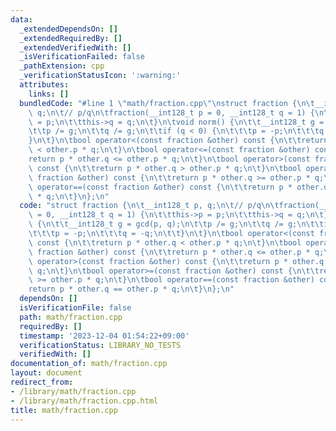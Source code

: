 ```yaml
---
data:
  _extendedDependsOn: []
  _extendedRequiredBy: []
  _extendedVerifiedWith: []
  _isVerificationFailed: false
  _pathExtension: cpp
  _verificationStatusIcon: ':warning:'
  attributes:
    links: []
  bundledCode: "#line 1 \"math/fraction.cpp\"\nstruct fraction {\n\t__int128_t p,\
    \ q;\n\t// p/q\n\tfraction(__int128_t p = 0, __int128_t q = 1) {\n\t\tthis->p\
    \ = p;\n\t\tthis->q = q;\n\t}\n\tvoid norm() {\n\t\t__int128_t g = gcd(p, q);\n\
    \t\tp /= g;\n\t\tq /= g;\n\t\tif (q < 0) {\n\t\t\tp = -p;\n\t\t\tq = -q;\n\t\t\
    }\n\t}\n\tbool operator<(const fraction &other) const {\n\t\treturn p * other.q\
    \ < other.p * q;\n\t}\n\tbool operator<=(const fraction &other) const {\n\t\t\
    return p * other.q <= other.p * q;\n\t}\n\tbool operator>(const fraction &other)\
    \ const {\n\t\treturn p * other.q > other.p * q;\n\t}\n\tbool operator>=(const\
    \ fraction &other) const {\n\t\treturn p * other.q >= other.p * q;\n\t}\n\tbool\
    \ operator==(const fraction &other) const {\n\t\treturn p * other.q == other.p\
    \ * q;\n\t}\n};\n"
  code: "struct fraction {\n\t__int128_t p, q;\n\t// p/q\n\tfraction(__int128_t p\
    \ = 0, __int128_t q = 1) {\n\t\tthis->p = p;\n\t\tthis->q = q;\n\t}\n\tvoid norm()\
    \ {\n\t\t__int128_t g = gcd(p, q);\n\t\tp /= g;\n\t\tq /= g;\n\t\tif (q < 0) {\n\
    \t\t\tp = -p;\n\t\t\tq = -q;\n\t\t}\n\t}\n\tbool operator<(const fraction &other)\
    \ const {\n\t\treturn p * other.q < other.p * q;\n\t}\n\tbool operator<=(const\
    \ fraction &other) const {\n\t\treturn p * other.q <= other.p * q;\n\t}\n\tbool\
    \ operator>(const fraction &other) const {\n\t\treturn p * other.q > other.p *\
    \ q;\n\t}\n\tbool operator>=(const fraction &other) const {\n\t\treturn p * other.q\
    \ >= other.p * q;\n\t}\n\tbool operator==(const fraction &other) const {\n\t\t\
    return p * other.q == other.p * q;\n\t}\n};\n"
  dependsOn: []
  isVerificationFile: false
  path: math/fraction.cpp
  requiredBy: []
  timestamp: '2023-12-04 01:54:22+09:00'
  verificationStatus: LIBRARY_NO_TESTS
  verifiedWith: []
documentation_of: math/fraction.cpp
layout: document
redirect_from:
- /library/math/fraction.cpp
- /library/math/fraction.cpp.html
title: math/fraction.cpp
---
```

